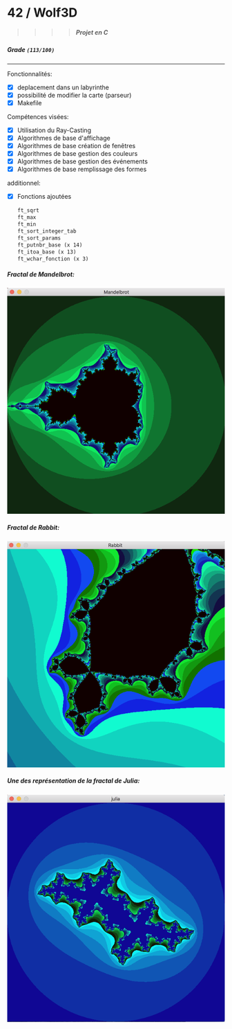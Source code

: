 
# 42  /  Wolf3D
>>>> ##### Projet en C

##### Grade ``(113/100)``
--------  -----------------------

Fonctionnalités:
- [X] deplacement dans un labyrinthe
- [X] possibilité de modifier la carte (parseur)
- [X] Makefile

Compétences visées:
- [X] Utilisation du Ray-Casting
- [X] Algorithmes de base d'affichage
- [X] Algorithmes de base création de fenêtres
- [X] Algorithmes de base gestion des couleurs
- [X] Algorithmes de base gestion des événements
- [X] Algorithmes de base remplissage des formes

additionnel:
- [X] Fonctions ajoutées

      ft_sqrt
      ft_max
      ft_min
      ft_sort_integer_tab
      ft_sort_params
      ft_putnbr_base (x 14)
      ft_itoa_base (x 13)
      ft_wchar_fonction (x 3)

##### Fractal de Mandelbrot:
![Mandelbrot](https://github.com/pde-maul/42/blob/master/Fractol/Mandelbrot%20fractal.png)


##### Fractal de Rabbit:
![Rabbit](https://github.com/pde-maul/42/blob/master/Fractol/Rabbit%20Fractal.png)


##### Une des représentation de la fractal de Julia:
![Rabbit](https://github.com/pde-maul/42/blob/master/Fractol/Julia%20fractal.png)
